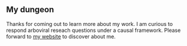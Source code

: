 ## My dungeon

Thanks for coming out to learn more about my work. I am curious to respond arboviral reseach questions under a causal framework. Please forward to [my website](culquichicon.github.io) to discover about me.
